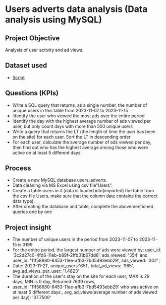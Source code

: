 # Users adverts data analysis (Data analysis using MySQL)
## Project Objective
Analysis of user activity and ad views. 

## Dataset used
- <a href="https://github.com/payzubax83/users_adverts_EN/blob/main/MySQL%20project%201_en.sql">Script</a>

##  Questions (KPIs)
- Write a SQL query that returns, as a single number, the number of unique users in this table from 2023-11-07 to 2023-11-15
- Identify the user who viewed the most ads over the entire period
- Identify the day with the highest average number of ads viewed per user, but only count days with more than 500 unique users
- Write a query that returns the LT (the length of time the user has been on the site) for each user. Sort the LT in descending order
- For each user, calculate the average number of ads viewed per day, then find out who has the highest average among those who were active on at least 5 different days.

## Process
- Create a new MySQL database users_adverts. 
- Data cleaning via MS Excel using csv file”Users”. 
- Create a table users in it (data is loaded into(imported) the table from the csv file Users, make sure that the column date contains the correct data type). 
- After creating the database and table, complete the abovementioned queries one by one

## Project insight
- The number of unique users in the period from 2023-11-07 to 2023-11-15 is 3199
- For the entire period, the largest number of ads were viewed by: user_id: '3c2d27c0-4fd6-11eb-b89f-2ffb31b67dd6', ads_viewed: '354' and user_id: '11f58880-8453-11ee-afb3-7bd5493ebb29', ads_viewed: '302' ;
- Date:'2023-11-21', unique_users:'651', total_ad_views: '965', avg_ad_views_per_user: '1.4823'
- The duration of the user's stay on the site for each user, MAX is 29 days, MIN is 0 day, Returned 7639 rows,
- user_id: '11f58880-8453-11ee-afb3-7bd5493ebb29' who was active on at least 5 different days., avg_ad_views(average number of ads viewed per day): '37.7500'  
